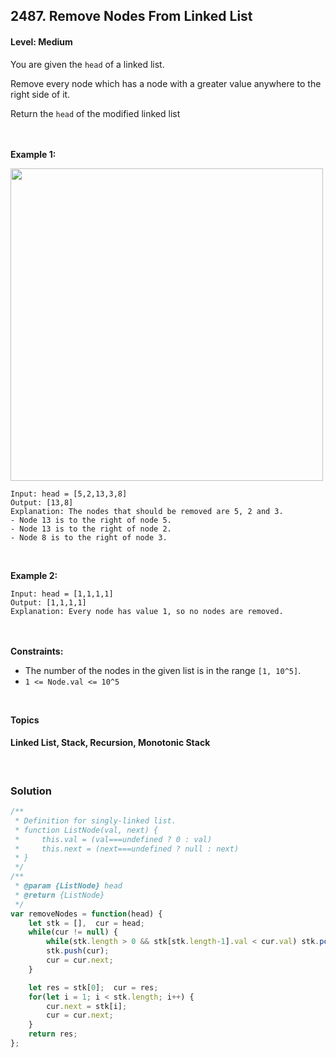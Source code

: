 ## 2487. Remove Nodes From Linked List
#### Level: Medium


You are given the ```head``` of a linked list.

Remove every node which has a node with a greater value anywhere to the right side of it.

Return the ```head``` of the modified linked list


<br><br>
**Example 1:** 

<img src="https://assets.leetcode.com/uploads/2022/10/02/drawio.png" width="500px"/>

<br>  

```
Input: head = [5,2,13,3,8]
Output: [13,8]
Explanation: The nodes that should be removed are 5, 2 and 3.
- Node 13 is to the right of node 5.
- Node 13 is to the right of node 2.
- Node 8 is to the right of node 3.
```

<br> 

**Example 2:**

<!-- <img src="https://assets.leetcode.com/uploads/2020/09/01/node2.jpg" width="300px"/>

<br>   -->

```
Input: head = [1,1,1,1]
Output: [1,1,1,1]
Explanation: Every node has value 1, so no nodes are removed.
```

<br><br>
**Constraints:**
- The number of the nodes in the given list is in the range ```[1, 10^5]```.
- ```1 <= Node.val <= 10^5```


<br>

**Topics** 

#### Linked List, Stack, Recursion, Monotonic Stack


<br>

### Solution
```javascript
/**
 * Definition for singly-linked list.
 * function ListNode(val, next) {
 *     this.val = (val===undefined ? 0 : val)
 *     this.next = (next===undefined ? null : next)
 * }
 */
/**
 * @param {ListNode} head
 * @return {ListNode}
 */
var removeNodes = function(head) {
    let stk = [],  cur = head;
    while(cur != null) {
        while(stk.length > 0 && stk[stk.length-1].val < cur.val) stk.pop();        
        stk.push(cur);
        cur = cur.next;
    }

    let res = stk[0];  cur = res;
    for(let i = 1; i < stk.length; i++) {
        cur.next = stk[i];
        cur = cur.next;
    }
    return res;
};
```

